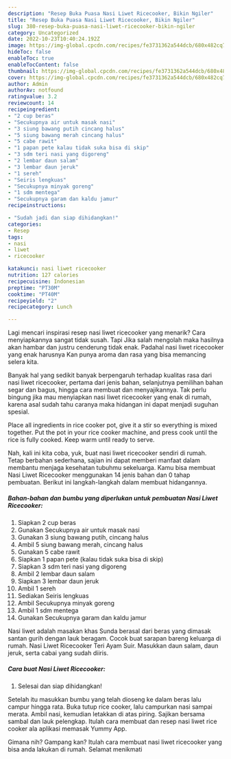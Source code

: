 ```yaml
---
description: "Resep Buka Puasa Nasi Liwet Ricecooker, Bikin Ngiler"
title: "Resep Buka Puasa Nasi Liwet Ricecooker, Bikin Ngiler"
slug: 380-resep-buka-puasa-nasi-liwet-ricecooker-bikin-ngiler
category: Uncategorized
date: 2022-10-23T10:40:24.192Z
image: https://img-global.cpcdn.com/recipes/fe3731362a544dcb/680x482cq70/nasi-liwet-ricecooker-foto-resep-utama.jpg
hideToc: false
enableToc: true
enableTocContent: false
thumbnail: https://img-global.cpcdn.com/recipes/fe3731362a544dcb/680x482cq70/nasi-liwet-ricecooker-foto-resep-utama.jpg
cover: https://img-global.cpcdn.com/recipes/fe3731362a544dcb/680x482cq70/nasi-liwet-ricecooker-foto-resep-utama.jpg
author: Admin
authorAv: notfound
ratingvalue: 3.2
reviewcount: 14
recipeingredient:
- "2 cup beras"
- "Secukupnya air untuk masak nasi"
- "3 siung bawang putih cincang halus"
- "5 siung bawang merah cincang halus"
- "5 cabe rawit"
- "1 papan pete kalau tidak suka bisa di skip"
- "3 sdm teri nasi yang digoreng"
- "2 lembar daun salam"
- "3 lembar daun jeruk"
- "1 sereh"
- "Seiris lengkuas"
- "Secukupnya minyak goreng"
- "1 sdm mentega"
- "Secukupnya garam dan kaldu jamur"
recipeinstructions:

- "Sudah jadi dan siap dihidangkan!"
categories:
- Resep
tags:
- nasi
- liwet
- ricecooker

katakunci: nasi liwet ricecooker 
nutrition: 127 calories
recipecuisine: Indonesian
preptime: "PT30M"
cooktime: "PT40M"
recipeyield: "2"
recipecategory: Lunch

---
```



Lagi mencari inspirasi resep nasi liwet ricecooker yang menarik? Cara menyiapkannya sangat tidak susah. Tapi Jika salah mengolah maka hasilnya akan hambar dan justru cenderung tidak enak. Padahal nasi liwet ricecooker yang enak harusnya Kan punya aroma dan rasa yang bisa memancing selera kita.


Banyak hal yang sedikit banyak berpengaruh terhadap kualitas rasa dari nasi liwet ricecooker, pertama dari jenis bahan, selanjutnya pemilihan bahan segar dan bagus, hingga cara membuat dan menyajikannya. Tak perlu bingung jika mau menyiapkan nasi liwet ricecooker yang enak di rumah, karena asal sudah tahu caranya maka hidangan ini dapat menjadi suguhan spesial.

Place all ingredients in rice cooker pot, give it a stir so everything is mixed together. Put the pot in your rice cooker machine, and press cook until the rice is fully cooked. Keep warm until ready to serve.


Nah, kali ini kita coba, yuk, buat nasi liwet ricecooker sendiri di rumah. Tetap berbahan sederhana, sajian ini dapat memberi manfaat dalam membantu menjaga kesehatan tubuhmu sekeluarga. Kamu bisa membuat Nasi Liwet Ricecooker menggunakan 14 jenis bahan dan 0 tahap pembuatan. Berikut ini langkah-langkah dalam membuat hidangannya.

<!--inarticleads1-->

##### Bahan-bahan dan bumbu yang diperlukan untuk pembuatan Nasi Liwet Ricecooker:

1. Siapkan 2 cup beras
1. Gunakan Secukupnya air untuk masak nasi
1. Gunakan 3 siung bawang putih, cincang halus
1. Ambil 5 siung bawang merah, cincang halus
1. Gunakan 5 cabe rawit
1. Siapkan 1 papan pete (kalau tidak suka bisa di skip)
1. Siapkan 3 sdm teri nasi yang digoreng
1. Ambil 2 lembar daun salam
1. Siapkan 3 lembar daun jeruk
1. Ambil 1 sereh
1. Sediakan Seiris lengkuas
1. Ambil Secukupnya minyak goreng
1. Ambil 1 sdm mentega
1. Gunakan Secukupnya garam dan kaldu jamur


Nasi liwet adalah masakan khas Sunda berasal dari beras yang dimasak santan gurih dengan lauk beragam. Cocok buat sarapan bareng keluarga di rumah. Nasi Liwet Ricecooker Teri Ayam Suir. Masukkan daun salam, daun jeruk, serta cabai yang sudah diiris. 

<!--inarticleads2-->

##### Cara buat Nasi Liwet Ricecooker:


1. Selesai dan siap dihidangkan!

Setelah itu masukkan bumbu yang telah dioseng ke dalam beras lalu campur hingga rata. Buka tutup rice cooker, lalu campurkan nasi sampai merata. Ambil nasi, kemudian letakkan di atas piring. Sajikan bersama sambal dan lauk pelengkap. Itulah cara membuat dan resep nasi liwet rice cooker ala aplikasi memasak Yummy App. 

Gimana nih? Gampang kan? Itulah cara membuat nasi liwet ricecooker yang bisa anda lakukan di rumah. Selamat menikmati
